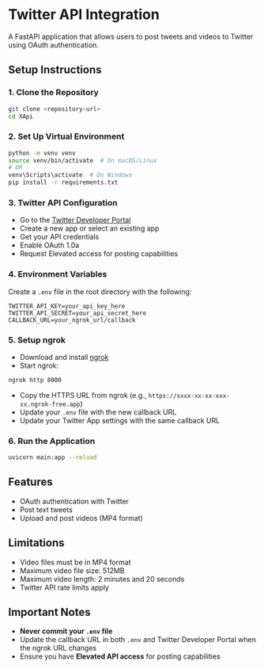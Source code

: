 # Twitter API Integration

A FastAPI application that allows users to post tweets and videos to Twitter using OAuth authentication.

## Setup Instructions

### 1. Clone the Repository
```bash
git clone <repository-url>
cd XApi
```

### 2. Set Up Virtual Environment
```bash
python -m venv venv
source venv/bin/activate  # On macOS/Linux
# OR
venv\Scripts\activate  # On Windows
pip install -r requirements.txt
```

### 3. Twitter API Configuration
- Go to the [Twitter Developer Portal](https://developer.twitter.com/)
- Create a new app or select an existing app
- Get your API credentials
- Enable OAuth 1.0a
- Request Elevated access for posting capabilities

### 4. Environment Variables
Create a `.env` file in the root directory with the following:
```plaintext
TWITTER_API_KEY=your_api_key_here
TWITTER_API_SECRET=your_api_secret_here
CALLBACK_URL=your_ngrok_url/callback
```

### 5. Setup ngrok
- Download and install [ngrok](https://ngrok.com/)
- Start ngrok:
```bash
ngrok http 8000
```
- Copy the HTTPS URL from ngrok (e.g., `https://xxxx-xx-xx-xxx-xx.ngrok-free.app`)
- Update your `.env` file with the new callback URL
- Update your Twitter App settings with the same callback URL

### 6. Run the Application
```bash
uvicorn main:app --reload
```

## Features
- OAuth authentication with Twitter
- Post text tweets
- Upload and post videos (MP4 format)

## Limitations
- Video files must be in MP4 format
- Maximum video file size: 512MB
- Maximum video length: 2 minutes and 20 seconds
- Twitter API rate limits apply

## Important Notes
- **Never commit your `.env` file**
- Update the callback URL in both `.env` and Twitter Developer Portal when the ngrok URL changes
- Ensure you have **Elevated API access** for posting capabilities
